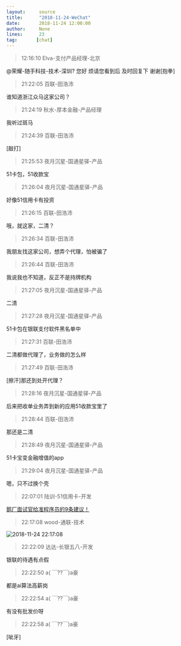 ```yaml
---
layout:     source 
title:      "2018-11-24-WeChat"
date:       2018-11-24 12:00:00
author:     None
lines:      23 
tag:       [chat]
---
```

> 12:16:10  Elva-支付产品经理-北京  
   
@荣耀-随手科技-技术-深圳? 您好 烦请您看到后 及时回复下 谢谢[抱拳]  
   
> 21:22:05  百联-田浩沛  
   
谁知道浙江众马这家公司？  
   
> 21:24:19  秋水-厚本金融-产品经理  
   
我听过斑马  
   
> 21:24:39  百联-田浩沛  
   
[敲打]  
   
> 21:25:53  夜月沉星-国通星驿-产品  
   
51卡包，51收款宝  
   
> 21:26:04  夜月沉星-国通星驿-产品  
   
好像51信用卡有投资  
   
> 21:26:15  百联-田浩沛  
   
哦，就这家，二清？  
   
> 21:26:34  百联-田浩沛  
   
我朋友找这家公司，想弄个代理，怕被骗了  
   
> 21:26:44  百联-田浩沛  
   
我说我也不知道，反正不是持牌机构  
   
> 21:27:05  夜月沉星-国通星驿-产品  
   
二清  
   
> 21:27:28  夜月沉星-国通星驿-产品  
   
51卡包在银联支付软件黑名单中  
   
> 21:27:31  百联-田浩沛  
   
二清都做代理了，业务做的怎么样  
   
> 21:27:49  百联-田浩沛  
   
[擦汗]那还到处开代理？  
   
> 21:28:16  夜月沉星-国通星驿-产品  
   
后来把收单业务弄到新的应用51收款宝里了  
   
> 21:28:44  百联-田浩沛  
   
那还是二清  
   
> 21:28:49  夜月沉星-国通星驿-产品  
   
51卡宝变金融增值的app  
   
> 21:29:04  夜月沉星-国通星驿-产品  
   
嗯，只不过换个壳  
   
> 22:07:01  陆训-51信用卡-开发  
   
[鹅厂面试官给准程序员的9条建议！
](http://mp.weixin.qq.com/s?__biz=MzU4OTc2Mjc2MQ==&amp;amp;amp;mid=2247483741&amp;amp;amp;idx=5&amp;amp;amp;sn=f2b799459b0af30f7d389f31930d2fd3&amp;amp;amp;chksm=fdc9d8fbcabe51edfff046bf0ce168c70c099f9eba4f8bb9fd652adf31521c4e962ed3f20879&amp;amp;amp;mpshare=1&amp;amp;amp;scene=1&amp;amp;amp;srcid=#rd)  
   
> 22:17:08  wood-通联-技术  
   
![2018-11-24 22:17:08](http://static.cocolian.cn/img/20181124_221708.png) 
   
> 22:22:09  达达-长银五八-开发  
   
银联的待遇有点假  
   
> 22:22:50  a( ￣??￣)a豪  
   
都是ai算法高薪岗  
   
> 22:22:54  a( ￣??￣)a豪  
   
有没有批发价呀  
   
> 22:22:58  a( ￣??￣)a豪  
   
[呲牙]  
   
